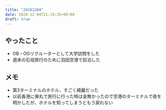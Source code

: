 ```yaml
---
title: "20201204"
date: 2020-12-04T21:19:35+09:00
draft: true
---
```


## やったこと
* OB・OGリクルーターとして大学訪問をした
* 週末の石垣旅行のために羽田空港で前泊した

## メモ
* 第3ターミナルのホテル、すごく綺麗だった
* 以前香港に弾丸で旅行に行った時は金無かったので空港のターミナルで夜を明かしたが、ホテルを知ってしまうともう戻れない
